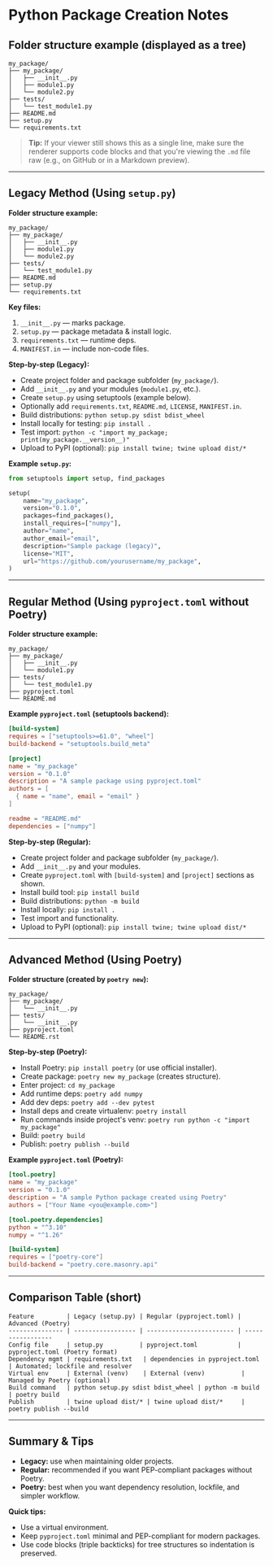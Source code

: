 # Python Package Creation Notes

## Folder structure example (displayed as a tree)

```text
my_package/
├── my_package/
│   ├── __init__.py
│   ├── module1.py
│   └── module2.py
├── tests/
│   └── test_module1.py
├── README.md
├── setup.py
└── requirements.txt
```

> **Tip:** If your viewer still shows this as a single line, make sure the renderer supports code blocks and that you're viewing the `.md` file raw (e.g., on GitHub or in a Markdown preview).

---

## Legacy Method (Using `setup.py`)

**Folder structure example:**
```text
my_package/
├── my_package/
│   ├── __init__.py
│   ├── module1.py
│   └── module2.py
├── tests/
│   └── test_module1.py
├── README.md
├── setup.py
└── requirements.txt
```

**Key files:**

1. `__init__.py` — marks package.
2. `setup.py` — package metadata & install logic.
3. `requirements.txt` — runtime deps.
4. `MANIFEST.in` — include non-code files.

**Step-by-step (Legacy):**

- Create project folder and package subfolder (`my_package/`).
- Add `__init__.py` and your modules (`module1.py`, etc.).
- Create `setup.py` using setuptools (example below).
- Optionally add `requirements.txt`, `README.md`, `LICENSE`, `MANIFEST.in`.
- Build distributions: `python setup.py sdist bdist_wheel`
- Install locally for testing: `pip install .`
- Test import: `python -c "import my_package; print(my_package.__version__)"`
- Upload to PyPI (optional): `pip install twine; twine upload dist/*`

**Example `setup.py`:**

```python
from setuptools import setup, find_packages

setup(
    name="my_package",
    version="0.1.0",
    packages=find_packages(),
    install_requires=["numpy"],
    author="name",
    author_email="email",
    description="Sample package (legacy)",
    license="MIT",
    url="https://github.com/yourusername/my_package",
)
```

---

## Regular Method (Using `pyproject.toml` without Poetry)

**Folder structure example:**
```text
my_package/
├── my_package/
│   ├── __init__.py
│   └── module1.py
├── tests/
│   └── test_module1.py
├── pyproject.toml
└── README.md
```

**Example `pyproject.toml` (setuptools backend):**

```toml
[build-system]
requires = ["setuptools>=61.0", "wheel"]
build-backend = "setuptools.build_meta"

[project]
name = "my_package"
version = "0.1.0"
description = "A sample package using pyproject.toml"
authors = [
  { name = "name", email = "email" }
]

readme = "README.md"
dependencies = ["numpy"]
```

**Step-by-step (Regular):**

- Create project folder and package subfolder (`my_package/`).
- Add `__init__.py` and your modules.
- Create `pyproject.toml` with `[build-system]` and `[project]` sections as shown.
- Install build tool: `pip install build`
- Build distributions: `python -m build`
- Install locally: `pip install .`
- Test import and functionality.
- Upload to PyPI (optional): `pip install twine; twine upload dist/*`

---

## Advanced Method (Using Poetry)

**Folder structure (created by `poetry new`):**
```text
my_package/
├── my_package/
│   └── __init__.py
├── tests/
│   └── __init__.py
├── pyproject.toml
└── README.rst
```

**Step-by-step (Poetry):**

- Install Poetry: `pip install poetry` (or use official installer).
- Create package: `poetry new my_package` (creates structure).
- Enter project: `cd my_package`
- Add runtime deps: `poetry add numpy`
- Add dev deps: `poetry add --dev pytest`
- Install deps and create virtualenv: `poetry install`
- Run commands inside project's venv: `poetry run python -c "import my_package"`
- Build: `poetry build`
- Publish: `poetry publish --build`

**Example `pyproject.toml` (Poetry):**

```toml
[tool.poetry]
name = "my_package"
version = "0.1.0"
description = "A sample Python package created using Poetry"
authors = ["Your Name <you@example.com>"]

[tool.poetry.dependencies]
python = "^3.10"
numpy = "^1.26"

[build-system]
requires = ["poetry-core"]
build-backend = "poetry.core.masonry.api"
```

---

## Comparison Table (short)

```text
Feature         | Legacy (setup.py) | Regular (pyproject.toml) | Advanced (Poetry)
--------------- | ----------------- | ------------------------ | -----------------
Config file     | setup.py          | pyproject.toml           | pyproject.toml (Poetry format)
Dependency mgmt | requirements.txt   | dependencies in pyproject.toml | Automated; lockfile and resolver
Virtual env     | External (venv)    | External (venv)          | Managed by Poetry (optional)
Build command   | python setup.py sdist bdist_wheel | python -m build | poetry build
Publish         | twine upload dist/* | twine upload dist/*     | poetry publish --build
```

---

## Summary & Tips

- **Legacy:** use when maintaining older projects.
- **Regular:** recommended if you want PEP-compliant packages without Poetry.
- **Poetry:** best when you want dependency resolution, lockfile, and simpler workflow.

**Quick tips:**

- Use a virtual environment.
- Keep `pyproject.toml` minimal and PEP-compliant for modern packages.
- Use code blocks (triple backticks) for tree structures so indentation is preserved.

